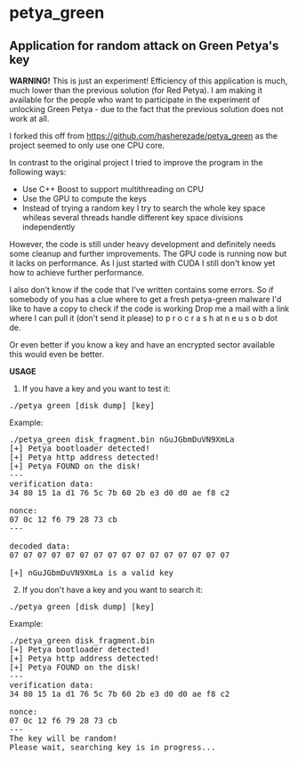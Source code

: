 # petya_green
Application for random attack on Green Petya's key
-
<b>WARNING!</b> This is just an experiment! 
Efficiency of this application is much, much lower than the previous solution (for Red Petya).
I am making it available for the people who want to participate in the experiment of unlocking Green Petya - due to the fact that the previous solution does not work at all.

I forked this off from https://github.com/hasherezade/petya_green as the project seemed to only use one CPU core. 

In contrast to the original project I tried to improve the program in the following ways:
- Use C++ Boost to support multithreading on CPU
- Use the GPU to compute the keys
- Instead of trying a random key I try to search the whole key space whileas several threads handle different key space divisions independently

However, the code is still under heavy development and definitely needs some cleanup and further improvements.
The GPU code is running now but it lacks on performance. As I just started with CUDA I still don't know yet how to achieve further performance.

I also don't know if the code that I've written contains some errors. So if somebody of you has a clue where to get a fresh petya-green malware I'd like to have a copy to check if the code is working
Drop me a mail with a link where I can pull it (don't send it please) to p r o c r a s h at n e u s o b dot de.

Or even better if you know a key and have an encrypted sector available this would even be better. 

<b>USAGE</b><br/>
1) If you have a key and you want to test it:<br/>
<pre>
./petya_green [disk dump] [key]
</pre>
Example:
<pre>
./petya_green disk_fragment.bin nGuJGbmDuVN9XmLa
[+] Petya bootloader detected!
[+] Petya http address detected!
[+] Petya FOUND on the disk!
---
verification data:
34 80 15 1a d1 76 5c 7b 60 2b e3 d0 d0 ae f8 c2 

nonce:
07 0c 12 f6 79 28 73 cb 
---

decoded data:
07 07 07 07 07 07 07 07 07 07 07 07 07 07 07 07 

[+] nGuJGbmDuVN9XmLa is a valid key
</pre>
2) If you don't have a key and you want to search it:
<pre>
./petya_green [disk dump] [key]
</pre>
Example:
<pre>
./petya_green disk_fragment.bin
[+] Petya bootloader detected!
[+] Petya http address detected!
[+] Petya FOUND on the disk!
---
verification data:
34 80 15 1a d1 76 5c 7b 60 2b e3 d0 d0 ae f8 c2 

nonce:
07 0c 12 f6 79 28 73 cb 
---
The key will be random!
Please wait, searching key is in progress...
</pre>
